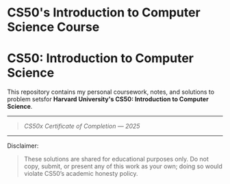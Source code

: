 # CS50's Introduction to Computer Science Course

# CS50: Introduction to Computer Science

This repository contains my personal coursework, notes, and solutions to problem setsfor **Harvard University's CS50: Introduction to Computer Science**. 

---

> *CS50x Certificate of Completion — 2025*

---
Disclaimer:
> These solutions are shared for educational purposes only. Do not copy, submit, or present any of this work as your own; doing so would violate CS50’s academic honesty policy.
